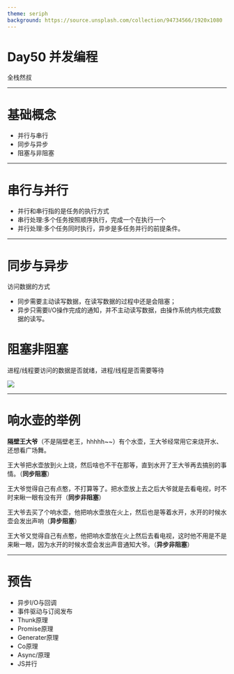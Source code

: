 ```yaml
---
theme: seriph
background: https://source.unsplash.com/collection/94734566/1920x1080
---
```


# Day50 并发编程
全栈然叔

---

# 基础概念
- 并行与串行
- 同步与异步
- 阻塞与非阻塞

---

# 串行与并行

- 并行和串行指的是任务的执行方式
- 串行处理:多个任务按照顺序执行，完成一个在执行一个
- 并行处理:多个任务同时执行，异步是多任务并行的前提条件。

---

# 同步与异步

访问数据的方式
- 同步需要主动读写数据，在读写数据的过程中还是会阻塞；
- 异步只需要I/O操作完成的通知，并不主动读写数据，由操作系统内核完成数据的读写。

# 阻塞非阻塞
进程/线程要访问的数据是否就绪，进程/线程是否需要等待



![](https://gitee.com/josephxia/picgo/raw/master/juejin/20220212191441.png)



---

  # 响水壶的举例

 **隔壁王大爷**（不是隔壁老王，hhhhh~~）有个水壶，王大爷经常用它来烧开水、还想看广场舞。

王大爷把水壶放到火上烧，然后啥也不干在那等，直到水开了王大爷再去搞别的事情。（**同步阻塞**）

王大爷觉得自己有点憨，不打算等了。把水壶放上去之后大爷就是去看电视，时不时来瞅一眼有没有开（**同步非阻塞**）

王大爷去买了个响水壶，他把响水壶放在火上，然后也是等着水开，水开的时候水壶会发出声响（**异步阻塞**）

王大爷又觉得自己有点憨，他把响水壶放在火上然后去看电视，这时他不用是不是来瞅一眼，因为水开的时候水壶会发出声音通知大爷。（**异步非阻塞**）

---

# 预告
- 异步I/O与回调
- 事件驱动与订阅发布
- Thunk原理
- Promise原理
- Generater原理
- Co原理
- Async/原理
- JS并行













